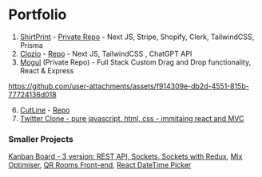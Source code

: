 # Portfolio

1. [ShirtPrint](https://shirtprint.co.uk) - [Private Repo](https://github.com/loukel/Shirtprint) - Next JS, Stripe, Shopify, Clerk, TailwindCSS, Prisma
2. [Clozio](https://clozio.store) - [Repo](https://github.com/loukel/Clozio) - Next JS, TailwindCSS , ChatGPT API
3. [Mogul](https://github.com/paragonpictures/mogul) (Private Repo) - Full Stack Custom Drag and Drop functionality, React & Express

https://github.com/user-attachments/assets/f914309e-db2d-4551-815b-77724136d018

6. [CutLine](https://thecutline.dev) - [Repo](https://github.com/loukel/the-cut-line)
7. [Twitter Clone - pure javascript, html, css - immitaing react and MVC](https://github.com/loukel/twitter-clone)

### Smaller Projects
[Kanban Board - 3 version: REST API, Sockets, Sockets with Redux](https://github.com/loukel/KanbanBoard), [Mix Optimiser](https://github.com/loukel/mix-optimiser), [QR Rooms Front-end](https://github.com/loukel/qr-rooms-front), [React DateTime Picker](https://github.com/loukel/react-datetime-picker)
